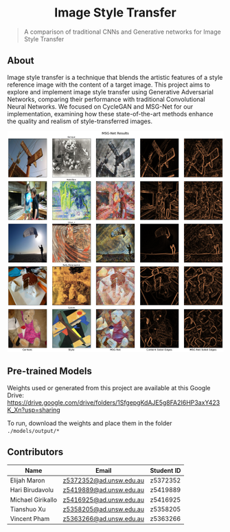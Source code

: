 # <div align="center">Image Style Transfer</div>

> A comparison of traditional CNNs and Generative networks for Image Style Transfer

## About

Image style transfer is a technique that blends the artistic features of a style reference image with the content of a target image. This project aims to explore and implement image style transfer using Generative Adversarial Networks, comparing their performance with traditional Convolutional Neural Networks. We focused on CycleGAN and MSG-Net for our implementation, examining how these state-of-the-art methods enhance the quality and realism of style-transferred images.

<div align="center">
    <img src="./images/msgnet_results.png">
</div>

## Pre-trained Models

Weights used or generated from this project are available at this Google Drive: https://drive.google.com/drive/folders/1SfgepgKdAJE5g8FA2I6HP3axY423K_Xn?usp=sharing

To run, download the weights and place them in the folder `./models/output/*`

## Contributors

| Name              | Email                   | Student ID |
| ----------------- | ----------------------- | ---------- |
| Elijah Maron      | z5372352@ad.unsw.edu.au | z5372352   |
| Hari Birudavolu   | z5419889@ad.unsw.edu.au | z5419889   |
| Michael Girikallo | z5416925@ad.unsw.edu.au | z5416925   |
| Tianshuo Xu       | z5358205@ad.unsw.edu.au | z5358205   |
| Vincent Pham      | z5363266@ad.unsw.edu.au | z5363266   |
